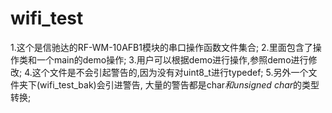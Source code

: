 # wifi_test
1.这个是信驰达的RF-WM-10AFB1模块的串口操作函数文件集合;
2.里面包含了操作类和一个main的demo操作;
3.用户可以根据demo进行操作,参照demo进行修改;
4.这个文件是不会引起警告的,因为没有对uint8_t进行typedef;
5.另外一个文件夹下(wifi_test_bak)会引进警告,
	大量的警告都是char*和unsigned char*的类型转换;

